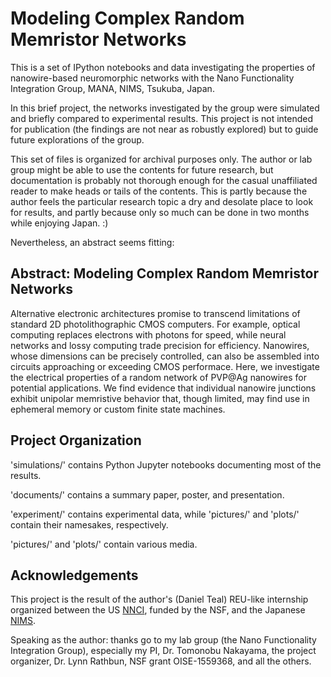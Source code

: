 # Modeling Complex Random Memristor Networks

This is a set of IPython notebooks and data investigating the properties of nanowire-based neuromorphic networks with the Nano Functionality Integration Group, MANA, NIMS, Tsukuba, Japan.

In this brief project, the networks investigated by the group were simulated and briefly compared to experimental results. This project is not intended for publication (the findings are not near as robustly explored) but to guide future explorations of the group.

This set of files is organized for archival purposes only. The author or lab group might be able to use the contents for future research, but documentation is probably not thorough enough for the casual unaffiliated reader to make heads or tails of the contents. This is partly because the author feels the particular research topic a dry and desolate place to look for results, and partly because only so much can be done in two months while enjoying Japan. :)

Nevertheless, an abstract seems fitting:

## Abstract: Modeling Complex Random Memristor Networks

Alternative electronic architectures promise to transcend limitations of standard 2D photolithographic CMOS computers. For example, optical computing replaces electrons with photons for speed, while neural networks and lossy computing trade precision for efficiency. Nanowires, whose dimensions can be precisely controlled, can also be assembled into circuits approaching or exceeding CMOS performace. Here, we investigate the electrical properties of a random network of PVP@Ag nanowires for potential applications. We find evidence that individual nanowire junctions exhibit unipolar memristive behavior that, though limited, may find use in ephemeral memory or custom finite state machines.

## Project Organization

'simulations/' contains Python Jupyter notebooks documenting most of the results.

'documents/' contains a summary paper, poster, and presentation.

'experiment/' contains experimental data, while 'pictures/' and 'plots/' contain their namesakes, respectively.

'pictures/' and 'plots/' contain various media.

## Acknowledgements

This project is the result of the author's (Daniel Teal) REU-like internship organized between the US [NNCI](https://www.nnci.net/), funded by the NSF, and the Japanese [NIMS](http://www.nims.go.jp/). 

Speaking as the author: thanks go to my lab group (the Nano Functionality Integration Group), especially my PI, Dr. Tomonobu Nakayama, the project organizer, Dr. Lynn Rathbun, NSF grant OISE-1559368, and all the others.
